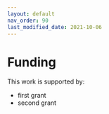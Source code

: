 ```yaml
---
layout: default
nav_order: 90
last_modified_date: 2021-10-06
---
```


# Funding

This work is supported by:
- first grant
- second grant
